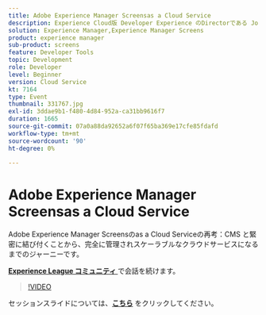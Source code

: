 ```yaml
---
title: Adobe Experience Manager Screensas a Cloud Service
description: Experience Cloud版 Developer Experience のDirectorである Jonathan Roeder が、Adobe Experience Cloud全体の最新の開発者向けアップデートについて説明します。 このセッションは、Adobe Developers Live コンテンツイベントの一環として提供されました。
solution: Experience Manager,Experience Manager Screens
product: experience manager
sub-product: screens
feature: Developer Tools
topic: Development
role: Developer
level: Beginner
version: Cloud Service
kt: 7164
type: Event
thumbnail: 331767.jpg
exl-id: 3ddae9b1-f480-4d84-952a-ca31bb9616f7
duration: 1665
source-git-commit: 07a0a88da92652a6f07f65ba369e17cfe85fdafd
workflow-type: tm+mt
source-wordcount: '90'
ht-degree: 0%

---
```


# Adobe Experience Manager Screensas a Cloud Service

Adobe Experience Manager Screensのas a Cloud Serviceの再考：CMS と緊密に結び付くことから、完全に管理されスケーラブルなクラウドサービスになるまでのジャーニーです。

**[Experience League コミュニティ ](https://adobe.ly/36Yd3v6)** で会話を続けます。

>[!VIDEO](https://video.tv.adobe.com/v/331767/?quality=12&learn=on&hidetitle=true)

セッションスライドについては、**[こちら](/help/adobe-developers-live/assets/screens-as-a-cloud-service.pdf)** をクリックしてください。
